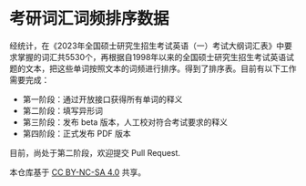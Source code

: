 # 考研词汇词频排序数据

经统计，在《2023年全国硕士研究生招生考试英语（一）考试大纲词汇表》中要求掌握的词汇共5530个，再根据自1998年以来的全国硕士研究生招生考试英语试题的文本，把这些单词按照文本的词频进行排序。得到了排序表。目前有以下工作需要完成：

- 第一阶段：通过开放接口获得所有单词的释义
- 第二阶段：填写异形词
- 第三阶段：发布 beta 版本，人工校对符合考试要求的释义
- 第四阶段：正式发布 PDF 版本

目前，尚处于第二阶段，欢迎提交 Pull Request.

本仓库基于 [CC BY-NC-SA 4.0](https://creativecommons.org/licenses/by-nc-sa/4.0/) 共享。